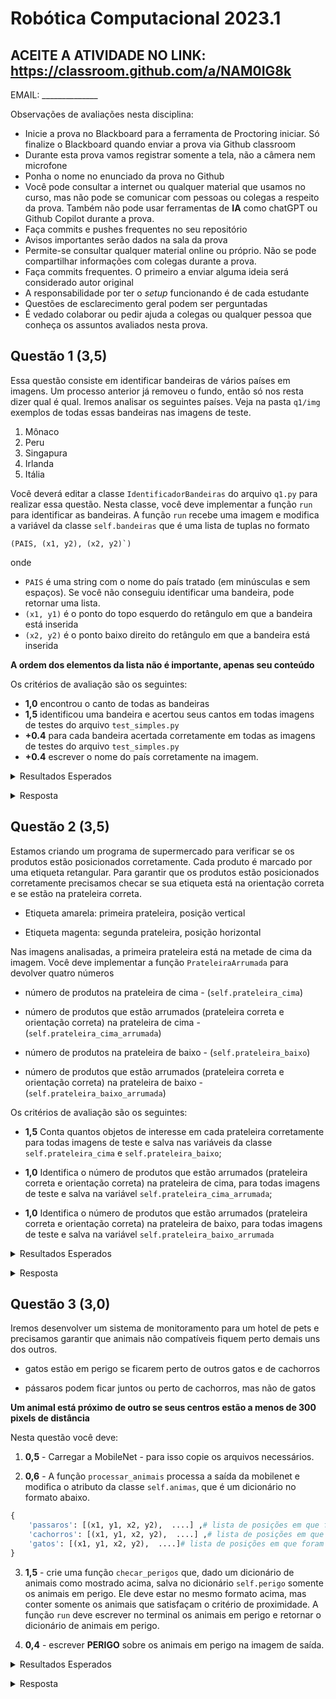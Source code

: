 # Robótica Computacional 2023.1

## ACEITE A ATIVIDADE NO LINK: https://classroom.github.com/a/NAM0IG8k

EMAIL: ______________

Observações de avaliações nesta disciplina:

* Inicie a prova no Blackboard para a ferramenta de Proctoring iniciar. Só finalize o Blackboard quando enviar a prova via Github classroom
* Durante esta prova vamos registrar somente a tela, não a câmera nem microfone
* Ponha o nome no enunciado da prova no Github
* Você pode consultar a internet ou qualquer material que usamos no curso, mas não pode se comunicar com pessoas ou colegas a respeito da prova. Também não pode usar ferramentas de **IA** como chatGPT ou Github Copilot durante a prova.
* Faça commits e pushes frequentes no seu repositório
* Avisos importantes serão dados na sala da prova
* Permite-se consultar qualquer material online ou próprio. Não se pode compartilhar informações com colegas durante a prova.
* Faça commits frequentes. O primeiro a enviar alguma ideia será considerado autor original
* A responsabilidade por ter o *setup* funcionando é de cada estudante
* Questões de esclarecimento geral podem ser perguntadas
* É vedado colaborar ou pedir ajuda a colegas ou qualquer pessoa que conheça os assuntos avaliados nesta prova.

## Questão 1 (3,5)

Essa questão consiste em identificar bandeiras de vários países em imagens. Um processo anterior já removeu o fundo, então só nos resta dizer qual é qual. Iremos analisar os seguintes países. Veja na pasta `q1/img` exemplos de todas essas bandeiras nas imagens de teste.

1. Mônaco
2. Peru
3. Singapura
4. Irlanda
5. Itália

Você deverá editar a classe `IdentificadorBandeiras` do arquivo `q1.py` para realizar essa questão. Nesta classe, você deve implementar a função `run` para identificar as bandeiras. A função `run` recebe uma imagem e modifica a variável da classe `self.bandeiras` que é uma lista de tuplas no formato


```
(PAIS, (x1, y2), (x2, y2)`)
```


onde


- `PAIS` é uma string com o nome do país tratado (em minúsculas e sem espaços). Se você não conseguiu identificar uma bandeira, pode retornar uma lista.
- `(x1, y1)` é o ponto do topo esquerdo do retângulo em que a bandeira está inserida
- `(x2, y2)` é o ponto baixo direito do retângulo em que a bandeira está inserida


**A ordem dos elementos da lista não é importante, apenas seu conteúdo**


Os critérios de avaliação são os seguintes:


* **1,0** encontrou o canto de todas as bandeiras
* **1,5** identificou uma bandeira e acertou seus cantos em todas imagens de testes do arquivo `test_simples.py`
* **+0.4** para cada bandeira acertada corretamente em todas as imagens de testes do arquivo `test_simples.py`
* **+0.4** escrever o nome do país corretamente na imagem.

<p>
<details>
<summary>Resultados Esperados</summary>

1. teste1.png:
```python
[
    ('singapura', (192, 496), (456, 673)),
    ('monaco', (726, 163), (983, 369)),
    ('peru', (119, 121), (380, 295)),
],
```
2. teste2.png
```python
[
    ('irlanda', (705, 589), (970, 722)),
    ('italia', (343, 298), (607, 474)),
],
``` 
3. teste3.png
```python
[
    ('peru', (751, 445), (1012, 619)),
    ('singapura', (125, 261), (390, 437)),
],
``` 
4. teste4.png
```python
[
    ('peru', (767, 496), (1028, 671)),
    ('italia', (84, 477), (348, 653)),
    ('irlanda', (752, 114), (1017, 246)),
],
``` 

</details>
</p>

<p>
<details>
<summary>Resposta</summary>

[q1](q1/q1_gab.py)

</details>
</p>

## Questão 2 (3,5)


Estamos criando um programa de supermercado para verificar se os produtos estão posicionados corretamente. Cada produto é marcado por uma etiqueta retangular. Para garantir que os produtos estão posicionados corretamente precisamos checar se sua etiqueta está na orientação correta e se estão na prateleira correta.


- Etiqueta amarela: primeira prateleira, posição vertical


- Etiqueta magenta: segunda prateleira, posição horizontal


Nas imagens analisadas, a primeira prateleira está na metade de cima da imagem. Você deve implementar a função `PrateleiraArrumada` para devolver quatro números


- número de produtos na prateleira de cima - (`self.prateleira_cima`)


- número de produtos que estão arrumados (prateleira correta e orientação correta) na prateleira de cima - (`self.prateleira_cima_arrumada`)


- número de produtos na prateleira de baixo - (`self.prateleira_baixo`)


- número de produtos que estão arrumados (prateleira correta e orientação correta) na prateleira de baixo - (`self.prateleira_baixo_arrumada`)


Os critérios de avaliação são os seguintes:


- **1,5** Conta quantos objetos de interesse em cada prateleira corretamente para todas imagens de teste e salva nas variáveis da classe `self.prateleira_cima` e `self.prateleira_baixo`;


- **1,0** Identifica o número de produtos que estão arrumados (prateleira correta e orientação correta) na prateleira de cima, para todas imagens de teste e salva na variável `self.prateleira_cima_arrumada`;


- **1,0** Identifica o número de produtos que estão arrumados (prateleira correta e orientação correta) na prateleira de baixo, para todas imagens de teste e salva na variável `self.prateleira_baixo_arrumada`




<p>
<details>
<summary>Resultados Esperados</summary>


1. teste1.png - respectivamente: 4, 4, 3, 3


2. teste2.png - respectivamente: 3, 1, 2, 1
   
3. teste3.png - respectivamente: 3, 2, 2, 1


4. teste4.png - respectivamente: 3, 1, 3, 1


</details>
</p>

<p>
<details>
<summary>Resposta</summary>

[q2](q2/q2_gab.py)

</details>
</p>

## Questão 3 (3,0)


Iremos desenvolver um sistema de monitoramento para um hotel de pets e precisamos garantir que animais não compatíveis fiquem perto demais uns dos outros.


- gatos estão em perigo se ficarem perto de outros gatos e de cachorros

- pássaros podem ficar juntos ou perto de cachorros, mas não de gatos


**Um animal está próximo de outro se seus centros estão a menos de 300 pixels de distância**


Nesta questão você deve:


1. **0,5** - Carregar a MobileNet - para isso copie os arquivos necessários.

2. **0,6** - A função `processar_animais` processa a saída da mobilenet e modifica o atributo da classe `self.animas`, que é um dicionário no formato abaixo.

```python
{
    'passaros': [(x1, y1, x2, y2),  ....] ,# lista de posições em que foram encontrados pássaros
    'cachorros': [(x1, y1, x2, y2),  ....] ,# lista de posições em que foram encontrados cachorros
    'gatos': [(x1, y1, x2, y2),  ....]# lista de posições em que foram encontrados gatos
}
```
3. **1,5** - crie uma função `checar_perigos` que, dado um dicionário de animais como mostrado acima, salva no dicionário `self.perigo` somente os animais em perigo. Ele deve estar no mesmo formato acima, mas conter somente os animais que satisfaçam o critério de proximidade. A função `run` deve escrever no terminal os animais em perigo e retornar o dicionário de animais em perigo.

4. **0,4** - escrever **PERIGO** sobre os animais em perigo na imagem de saída.

<p>
<details>
<summary>Resultados Esperados</summary>

1. teste1.png:
```python
{
    'passaros': [],
    'cachorros': [],
    'gatos': [],
}
```

2. teste2.png:
```python
{
    'passaros': [],
    'cachorros': [],
    'gatos': [(373, 397, 605, 734)],
}
```
   
3. teste3.png:
```python
{
    'passaros': [(748, 238, 965, 519)],
    'cachorros': [],
    'gatos': [],
}
```
</details>
</p>

<p>
<details>
<summary>Resposta</summary>

[q3](q3/q3_gab.py)

</details>
</p>
